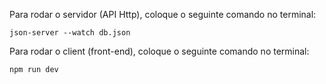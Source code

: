Para rodar o servidor (API Http), coloque o seguinte comando no terminal:

<code>json-server --watch db.json</code>

Para rodar o client (front-end), coloque o seguinte comando no terminal:

<code>npm run dev</code>
